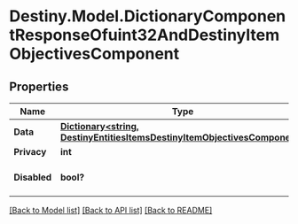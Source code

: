 # Destiny.Model.DictionaryComponentResponseOfuint32AndDestinyItemObjectivesComponent

## Properties

Name | Type | Description | Notes
------------ | ------------- | ------------- | -------------
**Data** | [**Dictionary&lt;string, DestinyEntitiesItemsDestinyItemObjectivesComponent&gt;**](DestinyEntitiesItemsDestinyItemObjectivesComponent.md) |  | [optional] 
**Privacy** | **int** |  | [optional] 
**Disabled** | **bool?** | If true, this component is disabled. | [optional] 

[[Back to Model list]](../README.md#documentation-for-models) [[Back to API list]](../README.md#documentation-for-api-endpoints) [[Back to README]](../README.md)

